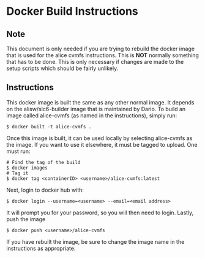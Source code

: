 # Docker Build Instructions

## Note

This document is only needed if you are trying to rebuild the docker image that is used for the alice cvmfs instructions. This is __NOT__ normally something that has to be done. This is only necessary if changes are made to the setup scripts which should be fairly unlikely.

## Instructions

This docker image is built the same as any other normal image. It depends on the alisw/slc6-builder image that is maintained by Dario. To build an image called alice-cvmfs (as named in the instructions), simply run:

```
$ docker built -t alice-cvmfs .
```

Once this image is built, it can be used locally by selecting alice-cvmfs as the image. If you want to use it elsewhere, it must be tagged to upload. One must run:

```
# Find the tag of the build
$ docker images
# Tag it
$ docker tag <containerID> <username>/alice-cvmfs:latest
```

Next, login to docker hub with:

```
$ docker login --username=<username> --email=<email address>
```

It will prompt you for your password, so you will then need to login. Lastly, push the image

```
$ docker push <username>/alice-cvmfs
```

If you have rebuilt the image, be sure to change the image name in the instructions as appropriate.
